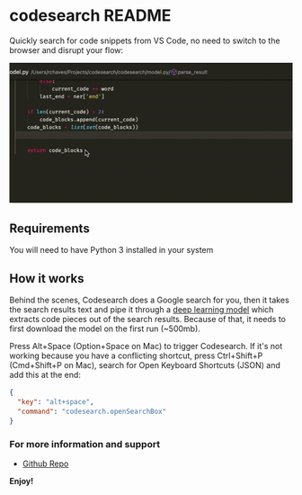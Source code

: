 # codesearch README

Quickly search for code snippets from VS Code, no need to switch to the browser and disrupt your flow:

![Codesearch in Action GIF](vscode-demo.gif)

## Requirements

You will need to have Python 3 installed in your system

## How it works

Behind the scenes, Codesearch does a Google search for you, then it takes the search results text and pipe it through a [deep learning model](https://huggingface.co/mrm8488/codebert-base-finetuned-stackoverflow-ner) which extracts code pieces out of the search results. Because of that, it needs to first download the model on the first run (~500mb).

Press Alt+Space (Option+Space on Mac) to trigger Codesearch. If it's not working because you have a conflicting shortcut, press Ctrl+Shift+P (Cmd+Shift+P on Mac), search for Open Keyboard Shortcuts (JSON) and add this at the end:

```json
{
  "key": "alt+space",
  "command": "codesearch.openSearchBox"
}
```

### For more information and support

- [Github Repo](https://github.com/rogeriochaves/codesearch)

**Enjoy!**
